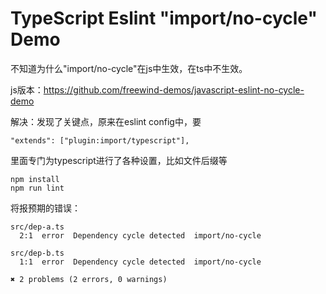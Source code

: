 TypeScript Eslint "import/no-cycle" Demo
=====================================

不知道为什么"import/no-cycle"在js中生效，在ts中不生效。

js版本：https://github.com/freewind-demos/javascript-eslint-no-cycle-demo

解决：发现了关键点，原来在eslint config中，要

```
"extends": ["plugin:import/typescript"],
```

里面专门为typescript进行了各种设置，比如文件后缀等

```
npm install
npm run lint
```

将报预期的错误：

```
src/dep-a.ts
  2:1  error  Dependency cycle detected  import/no-cycle

src/dep-b.ts
  1:1  error  Dependency cycle detected  import/no-cycle

✖ 2 problems (2 errors, 0 warnings)
```
